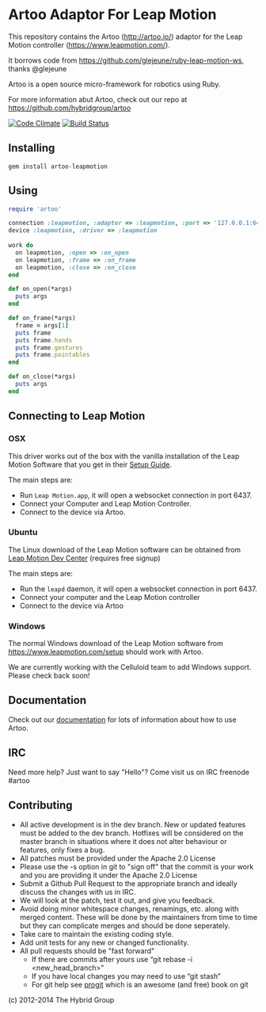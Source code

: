 # Artoo Adaptor For Leap Motion

This repository contains the Artoo (http://artoo.io/) adaptor for the Leap Motion controller (https://www.leapmotion.com/). 

It borrows code from https://github.com/glejeune/ruby-leap-motion-ws, thanks @glejeune

Artoo is a open source micro-framework for robotics using Ruby.

For more information abut Artoo, check out our repo at https://github.com/hybridgroup/artoo

[![Code Climate](https://codeclimate.com/github/hybridgroup/artoo-leapmotion.png)](https://codeclimate.com/github/hybridgroup/artoo-leapmotion) [![Build Status](https://travis-ci.org/hybridgroup/artoo-leapmotion.png?branch=master)](https://travis-ci.org/hybridgroup/artoo-leapmotion)

## Installing

```
gem install artoo-leapmotion
```

## Using

```ruby
require 'artoo'

connection :leapmotion, :adaptor => :leapmotion, :port => '127.0.0.1:6437'
device :leapmotion, :driver => :leapmotion
  
work do
  on leapmotion, :open => :on_open
  on leapmotion, :frame => :on_frame
  on leapmotion, :close => :on_close
end

def on_open(*args)
  puts args
end

def on_frame(*args)
  frame = args[1]
  puts frame
  puts frame.hands
  puts frame.gestures
  puts frame.pointables
end

def on_close(*args)
  puts args
end
```

## Connecting to Leap Motion

### OSX

This driver works out of the box with the vanilla installation of the Leap Motion Software that you get in their [Setup Guide](https://www.leapmotion.com/setup ).

The main steps are:

- Run `Leap Motion.app`, it will open a websocket connection in port 6437.
- Connect your Computer and Leap Motion Controller.
- Connect to the device via Artoo.

### Ubuntu

The Linux download of the Leap Motion software can be obtained from [Leap Motion Dev Center](https://developer.leapmotion.com/downloads) (requires free signup)

The main steps are:

- Run the `leapd` daemon, it will open a websocket connection in port 6437.
- Connect your computer and the Leap Motion controller
- Connect to the device via Artoo

### Windows

The normal Windows download of the Leap Motion software from https://www.leapmotion.com/setup should work with Artoo.

We are currently working with the Celluloid team to add Windows support. Please check back soon!

## Documentation

Check out our [documentation](http://artoo.io/documentation/) for lots of information about how to use Artoo.

## IRC

Need more help? Just want to say "Hello"? Come visit us on IRC freenode #artoo

## Contributing

* All active development is in the dev branch. New or updated features must be added to the dev branch. Hotfixes will be considered on the master branch in situations where it does not alter behaviour or features, only fixes a bug.
* All patches must be provided under the Apache 2.0 License
* Please use the -s option in git to "sign off" that the commit is your work and you are providing it under the Apache 2.0 License
* Submit a Github Pull Request to the appropriate branch and ideally discuss the changes with us in IRC.
* We will look at the patch, test it out, and give you feedback.
* Avoid doing minor whitespace changes, renamings, etc. along with merged content. These will be done by the maintainers from time to time but they can complicate merges and should be done seperately.
* Take care to maintain the existing coding style.
* Add unit tests for any new or changed functionality.
* All pull requests should be "fast forward"
  * If there are commits after yours use “git rebase -i <new_head_branch>”
  * If you have local changes you may need to use “git stash”
  * For git help see [progit](http://git-scm.com/book) which is an awesome (and free) book on git


(c) 2012-2014 The Hybrid Group

